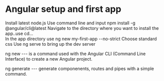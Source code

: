 # Angular setup and first app

Install latest node.js
Use command line and input npm install -g @angular/cli@latest
Navigate to the directory where you want to install the app..use cd\...\
In the app directory use  ng new my-first-app --no-strict
Choose standard css
Use ng serve to bring up the dev server


ng new --- is a command used with the Angular CLI (Command Line Interface) to create a new Angular project.

ng generate --- generate componenents, routes and pipes with a simple command. 